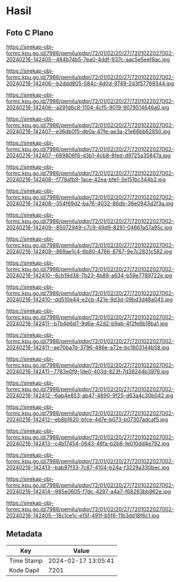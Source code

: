 # Hasil

## Foto C Plano

https://sirekap-obj-formc.kpu.go.id/7986/pemilu/pdpr/72/01/02/20/27/7201022027002-20240216-142405--484b74b5-7ea0-4ddf-937c-aac5e5eef8ac.jpg

https://sirekap-obj-formc.kpu.go.id/7986/pemilu/pdpr/72/01/02/20/27/7201022027002-20240216-142406--b2ddd805-584c-4d0d-9749-2d3f57769344.jpg

https://sirekap-obj-formc.kpu.go.id/7986/pemilu/pdpr/72/01/02/20/27/7201022027002-20240216-142406--a291d6c8-1104-4cf5-9019-9079514646a0.jpg

https://sirekap-obj-formc.kpu.go.id/7986/pemilu/pdpr/72/01/02/20/27/7201022027002-20240216-142407--e36db0f5-db0a-47fe-ae3a-21e66bb62850.jpg

https://sirekap-obj-formc.kpu.go.id/7986/pemilu/pdpr/72/01/02/20/27/7201022027002-20240216-142407--689806f6-d3b1-4cb8-8fed-d9725a35847a.jpg

https://sirekap-obj-formc.kpu.go.id/7986/pemilu/pdpr/72/01/02/20/27/7201022027002-20240216-142408--f778afb9-1ace-42ea-bfe1-3e151bc344b2.jpg

https://sirekap-obj-formc.kpu.go.id/7986/pemilu/pdpr/72/01/02/20/27/7201022027002-20240216-142408--354f69d2-ba76-4032-86db-36e0943d2f3a.jpg

https://sirekap-obj-formc.kpu.go.id/7986/pemilu/pdpr/72/01/02/20/27/7201022027002-20240216-142409--85072949-c7c9-49d9-8261-04661a57a95c.jpg

https://sirekap-obj-formc.kpu.go.id/7986/pemilu/pdpr/72/01/02/20/27/7201022027002-20240216-142409--869ae1c4-6b80-4766-8767-9e7c2831c582.jpg

https://sirekap-obj-formc.kpu.go.id/7986/pemilu/pdpr/72/01/02/20/27/7201022027002-20240216-142410--8cb19d38-7b23-4b89-a634-b59e7789722e.jpg

https://sirekap-obj-formc.kpu.go.id/7986/pemilu/pdpr/72/01/02/20/27/7201022027002-20240216-142410--dd510e44-e2cb-421e-9d3d-09bd3d48a045.jpg

https://sirekap-obj-formc.kpu.go.id/7986/pemilu/pdpr/72/01/02/20/27/7201022027002-20240216-142411--b7b4b6d7-9d6a-42d2-b9ab-4f2fe6b18ba1.jpg

https://sirekap-obj-formc.kpu.go.id/7986/pemilu/pdpr/72/01/02/20/27/7201022027002-20240216-142411--ae70ba7d-3796-486e-a72e-bc1603144b58.jpg

https://sirekap-obj-formc.kpu.go.id/7986/pemilu/pdpr/72/01/02/20/27/7201022027002-20240216-142411--7783e0f9-1de0-403d-823f-7d38244b3976.jpg

https://sirekap-obj-formc.kpu.go.id/7986/pemilu/pdpr/72/01/02/20/27/7201022027002-20240216-142412--6ab4e853-ab47-4890-9f25-d63a4c30b042.jpg

https://sirekap-obj-formc.kpu.go.id/7986/pemilu/pdpr/72/01/02/20/27/7201022027002-20240216-142412--eb8b1620-bfce-4d7e-b073-b07307adcaf5.jpg

https://sirekap-obj-formc.kpu.go.id/7986/pemilu/pdpr/72/01/02/20/27/7201022027002-20240216-142413--c4b17454-0643-46fa-b2b8-fe010dd4e792.jpg

https://sirekap-obj-formc.kpu.go.id/7986/pemilu/pdpr/72/01/02/20/27/7201022027002-20240216-142413--bab97f33-7c87-4104-b24a-f3229a330bec.jpg

https://sirekap-obj-formc.kpu.go.id/7986/pemilu/pdpr/72/01/02/20/27/7201022027002-20240216-142414--985e0605-f7dc-4297-a4a7-f68263bb962e.jpg

https://sirekap-obj-formc.kpu.go.id/7986/pemilu/pdpr/72/01/02/20/27/7201022027002-20240216-142405--18c1ce1c-e15f-491f-b5f6-11b3dd18f6c1.jpg


## Metadata

| Key        | Value               |
| ---------- | ------------------- |
| Time Stamp | 2024-02-17 13:05:41 |
| Kode Dapil | 7201                |



